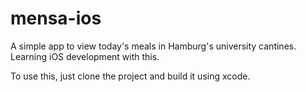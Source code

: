 mensa-ios
=========

A simple app to view today's meals in Hamburg's university cantines. Learning iOS development with this. 

To use this, just clone the project and build it using xcode.
